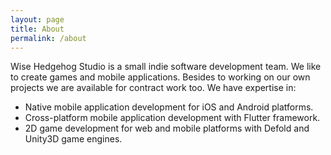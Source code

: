 ```yaml
---
layout: page
title: About
permalink: /about
---
```


Wise Hedgehog Studio is a small indie software development team. We like to create games and mobile applications. Besides to working on our own projects we are available for contract work too. We have expertise in:

* Native mobile application development for iOS and Android platforms.
* Cross-platform mobile application development with Flutter framework.
* 2D game development for web and mobile platforms with Defold and Unity3D game engines.